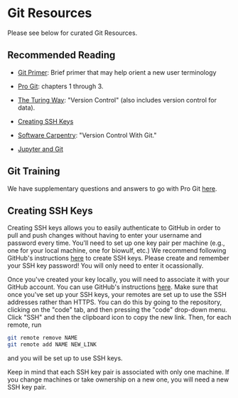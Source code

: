 # Git Resources

Please see below for curated Git Resources.

## Recommended Reading

- [Git Primer][1]: Brief primer that may help orient a new user terminology
- [Pro Git][2]: chapters 1 through 3.
- [The Turing Way][3]: "Version Control" (also includes version control for
data).

- [Creating SSH Keys](#creating-ssh-keys)
- [Software Carpentry][4]: "Version Control With Git."
- [Jupyter and Git][jupyter_git]

## Git Training

We have supplementary questions and answers to go with Pro Git [here][5].

## Creating SSH Keys

Creating SSH keys allows you to easily authenticate to GitHub in order to
pull and push changes without having to enter your username and password
every time.
You'll need to set up one key pair per machine (e.g., one for your local
machine, one for biowulf, etc.)
We recommend following GitHub's instructions [here][ssh-keys] to create SSH
keys.
Please create and remember your SSH key password!
You will only need to enter it ocassionally.

Once you've created your key locally, you will need to associate it with
your GitHub account.
You can use GitHub's instructions [here][gh_affiliate].
Make sure that once you've set up your SSH keys, your remotes are set up to
use the SSH addresses rather than HTTPS.
You can do this by going to the repository, clicking on the "code" tab, and
then pressing the "code" drop-down menu.
Click "SSH" and then the clipboard icon to copy the new link.
Then, for each remote, run

```bash
git remote remove NAME
git remote add NAME NEW_LINK
```

and you will be set up to use SSH keys.

Keep in mind that each SSH key pair is associated with only one machine.
If you change machines or take ownership on a new one, you will need a new
SSH key pair.

[1]: <https://voyteklab.com/git/git-primer/> "Voytek Lab Git Primer"
[2]: <https://git-scm.com/book/en/v2> "Pro Git"
[3]: <https://the-turing-way.netlify.app/reproducible-research/vcs.html> "The Turing Way, Version Control"
[4]: <http://swcarpentry.github.io/git-novice/> "Version Control With Git"
[jupyter_git]: <jupyter_git.md> "Jupyter and Git"
[5]: <pro_git_supplement/pro_git_supplement.md> "Pro Git Supplement"
[gh_affiliate]: <https://docs.github.com/en/free-pro-team@latest/github/authenticating-to-github/adding-a-new-ssh-key-to-your-github-account>
[ssh-keys]:<https://docs.github.com/en/free-pro-team@latest/github/authenticating-to-github/generating-a-new-ssh-key-and-adding-it-to-the-ssh-agent>